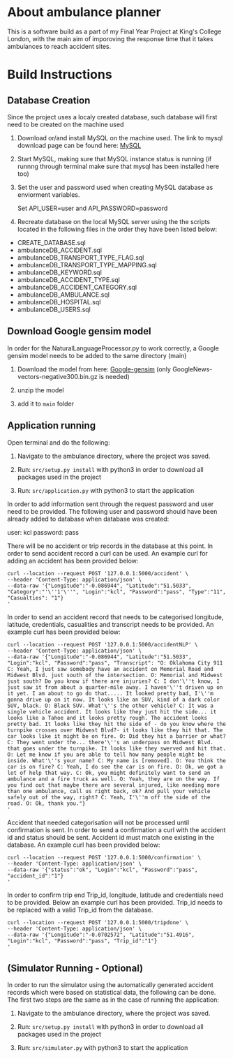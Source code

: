 # About ambulance planner
This is a software build as a part of my Final Year Project at King's College London, with the main aim of imporoving the response time that it takes ambulances to reach accident sites. 

# Build Instructions

## Database Creation
Since the project uses a localy created database, such database will first need
to be created on the machine used

1. Download or/and install MySQL on the machine used.
   The link to mysql download page can be found here:
   [MySQL](https://dev.mysql.com/downloads/mysql/)

2. Start MySQL, making sure that MySQL instance status is running
   (if runnng through terminal make sure that mysql has been installed here too)

3. Set the user and password used when creating MySQL database as enviorment
   variables.

   Set API_USER=user and API_PASSWORD=password

4. Recreate database on the local MySQL server using the the scripts located in
   the following files in the order they have been listed below:

* CREATE_DATABASE.sql
* ambulanceDB_ACCIDENT.sql
* ambulanceDB_TRANSPORT_TYPE_FLAG.sql
* ambulanceDB_TRANSPORT_TYPE_MAPPING.sql
* ambulanceDB_KEYWORD.sql
* ambulanceDB_ACCIDENT_TYPE.sql
* ambulanceDB_ACCIDENT_CATEGORY.sql
* ambulanceDB_AMBULANCE.sql
* ambulanceDB_HOSPITAL.sql
* ambulanceDB_USERS.sql

## Download Google gensim model
In order for the NaturalLanguageProcessor.py to work correctly, a Google gensim
model needs to be added to the same directory (main)

1. Download the model from here:
   [Google-gensim](https://github.com/mmihaltz/word2vec-GoogleNews-vectors)
   (only GoogleNews-vectors-negative300.bin.gz is needed)

2. unzip the model

3. add it to `main` folder


## Application running
Open terminal and do the following:

1. Navigate to the ambulance directory, where the project was saved.

2. Run: `src/setup.py install` with python3 in order to download all packages used in the project

3. Run: `src/application.py` with python3 to start the application

In order to add information sent through the request password and user need to be provided. The following user and password should have been already added to database when database was created:

user: kcl
password: pass

There will be no accident or trip records in the database at this point. In order to send accident record a curl can be used. An example curl for adding an accident has been provided below:

```
curl --location --request POST '127.0.0.1:5000/accident' \
--header 'Content-Type: application/json' \
--data-raw '{"Longitude":"-0.086944", "Latitude":"51.5033", "Category":"'\''1'\''", "Login":"kcl", "Password":"pass", "Type":"11", "Casualties": "1"}
'
```
In order to send an accident record that needs to be categorised longitude, latitude, credentials, casualities and transcript needs to be provided. An example curl has been provided below:
```
curl --location --request POST '127.0.0.1:5000/accidentNLP' \
--header 'Content-Type: application/json' \
--data-raw '{"Longitude":"-0.086944", "Latitude":"51.5033", "Login":"kcl", "Password":"pass", "Transcript": "O: Oklahoma City 911 C: Yeah, I just saw somebody have an accident on Memorial Road and Midwest Blvd. just south of the intersection. O: Memorial and Midwest just south? Do you know if there are injuries? C: I don'\''t know, I just saw it from about a quarter-mile away. I haven'\''t driven up on it yet. I am about to go do that..... It looked pretty bad, I'\''m gonna drive up on it now. It looks like an SUV, kind of a dark color SUV, black. O: Black SUV. What'\''s the other vehicle? C: It was a single vehicle accident. It looks like they just hit the side... it looks like a Tahoe and it looks pretty rough. The accident looks pretty bad. It looks like they hit the side of - do you know where the turnpike crosses over Midwest Blvd?- it looks like they hit that. The car looks like it might be on fire. O: Did they hit a barrier or what? C: They went under the... there'\''s an underpass on Midwest Blvd. that goes under the turnpike. It looks like they swerved and hit that. O: Let me know if you are able to tell how many people might be inside. What'\''s your name? C: My name is [removed]. O: You think the car is on fire? C: Yeah, I do see the car is on fire. O: Ok, we got a lot of help that way. C: Ok, you might definitely want to send an ambulance and a fire truck as well. O: Yeah, they are on the way. If you find out that maybe there are several injured, like needing more than one ambulance, call us right back, ok? And pull your vehicle safely out of the way, right? C: Yeah, I'\''m off the side of the road. O: Ok, thank you."}
'
```
Accident that needed categorisation will not be processed until confirmation is sent. In order to send a confirmation a curl with the accident id and status should be sent. Accident id must match one existing in the database. An example curl has been provided below:
```
curl --location --request POST '127.0.0.1:5000/confirmation' \
--header 'Content-Type: application/json' \
--data-raw '{"status":"ok", "Login":"kcl", "Password":"pass", "accident_id":"1"}
'
```

In order to confirm trip end Trip_id, longitude, latitude and credentials need to be provided. Below an example curl has been provided. Trip_id needs to be replaced with a valid Trip_id from the database.

```
curl --location --request POST '127.0.0.1:5000/tripdone' \
--header 'Content-Type: application/json' \
--data-raw '{"Longitude":"-0.0702572", "Latitude":"51.4916", "Login":"kcl", "Password":"pass", "Trip_id":"1"}
'
```

## (Simulator Running - Optional)

In order to run the simulator using the automatically generated accident records which were based on statistical data, the following can be done. The first two steps are the same as in the case of running the application:

1. Navigate to the ambulance directory, where the project was saved.

2. Run: `src/setup.py install` with python3 in order to download all packages used in the project

3. Run: `src/simulator.py` with python3 to start the application
